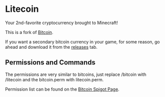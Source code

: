# Litecoin

Your 2nd-favorite cryptocurrency brought to Minecraft!    

This is a fork of [Bitcoin](https://www.spigotmc.org/resources/bitcoin.52085/).

If you want a secondary bitcoin currency in your game, for some reason, go ahead and download it from the [releases](https://github.com/Chewsterchew/Litecoin/releases) tab.

## Permissions and Commands

The permissions are very similar to bitcoins, just replace /bitcoin with /litecoin and the bitcoin.perm with litecoin.perm.

Permission list can be found on the [Bitcoin Spigot Page](https://www.spigotmc.org/resources/bitcoin.52085/).
